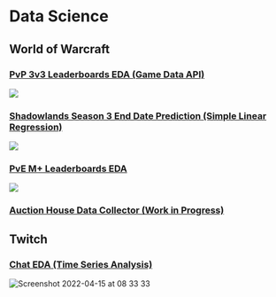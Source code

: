 # Data Science
## World of Warcraft
### [PvP 3v3 Leaderboards EDA (Game Data API)](https://github.com/trollmannen/Data-Science/blob/main/WoW-PvP-3v3-Leaderboards-EDA.ipynb)
![](https://user-images.githubusercontent.com/97115586/161455983-45ee1bbe-587b-402d-bf62-192eab17a1f5.png)
### [Shadowlands Season 3 End Date Prediction (Simple Linear Regression)](https://github.com/trollmannen/Data-Science/blob/main/WoW-PvP-Season-32-End-Date-Prediction.ipynb)
![](https://user-images.githubusercontent.com/97115586/161456179-be5649f2-c23d-4ada-a9bb-976093cbcb6e.png)
### [PvE M+ Leaderboards EDA](https://github.com/trollmannen/Data-Science/blob/main/WoW-Mpluss-Leaderboards-EDA.ipynb)
![](https://user-images.githubusercontent.com/97115586/166616141-b0669ee5-3150-42ba-89ff-8299b69ca5a4.png)
### [Auction House Data Collector (Work in Progress)](https://github.com/trollmannen/Data-Science/blob/main/WoW-Auction-House-Data-Collector.ipynb)
## Twitch
### [Chat EDA (Time Series Analysis)](https://github.com/trollmannen/Data-Science/blob/main/Twitch-Chat-EDA.ipynb)
![Screenshot 2022-04-15 at 08 33 33](https://user-images.githubusercontent.com/97115586/163531371-70d75fc0-b911-4403-b5c7-3ae98fe1d758.png)
